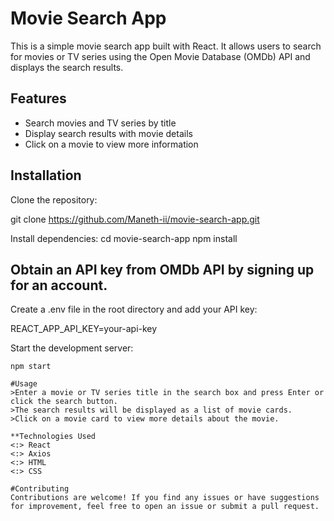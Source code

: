 # Movie Search App

This is a simple movie search app built with React. It allows users to search for movies or TV series using the Open Movie Database (OMDb) API and displays the search results.

## Features

- Search movies and TV series by title
- Display search results with movie details
- Click on a movie to view more information

## Installation

 Clone the repository:

   git clone https://github.com/Maneth-ii/movie-search-app.git

  Install dependencies:
 cd movie-search-app
 npm install

## Obtain an API key from OMDb API by signing up for an account.

Create a .env file in the root directory and add your API key:

REACT_APP_API_KEY=your-api-key


Start the development server:

```shell
npm start

#Usage
>Enter a movie or TV series title in the search box and press Enter or click the search button.
>The search results will be displayed as a list of movie cards.
>Click on a movie card to view more details about the movie.

**Technologies Used
<:> React
<:> Axios
<:> HTML
<:> CSS

#Contributing
Contributions are welcome! If you find any issues or have suggestions for improvement, feel free to open an issue or submit a pull request.
